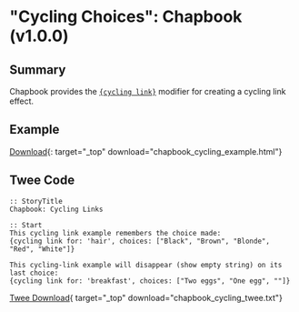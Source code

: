 # "Cycling Choices": Chapbook (v1.0.0)

## Summary

Chapbook provides the [`{cycling link}`](https://klembot.github.io/chapbook/guide/player-input/dropdown-menus-cycling-links.html) modifier for creating a cycling link effect.

## Example

[Download](chapbook_cycling_example.html){: target="_top" download="chapbook_cycling_example.html"}

## Twee Code

```twee
:: StoryTitle
Chapbook: Cycling Links

:: Start
This cycling link example remembers the choice made:
{cycling link for: 'hair', choices: ["Black", "Brown", "Blonde", "Red", "White"]}

This cycling-link example will disappear (show empty string) on its last choice:
{cycling link for: 'breakfast', choices: ["Two eggs", "One egg", ""]}

```

[Twee Download](chapbook_cycling_twee.txt){ target="_top" download="chapbook_cycling_twee.txt"}
